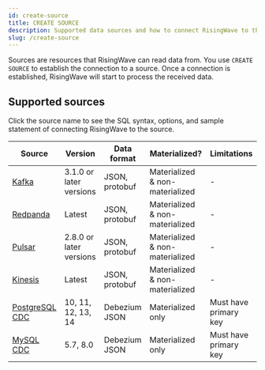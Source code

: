 ```yaml
---
id: create-source
title: CREATE SOURCE
description: Supported data sources and how to connect RisingWave to the sources.
slug: /create-source
---
```


Sources are resources that RisingWave can read data from. You use `CREATE SOURCE` to establish the connection to a source. Once a connection is established, RisingWave will start to process the received data.

## Supported sources

Click the source name to see the SQL syntax, options, and sample statement of connecting RisingWave to the source.

| Source | Version | Data format | Materialized? | Limitations |
|---------|---------|---------|---------|---------|
|[Kafka](create-source-kafka-redpanda.md)|3.1.0 or later versions	|JSON, protobuf|	Materialized & non-materialized|-
|[Redpanda](create-source-kafka-redpanda.md)|Latest|JSON, protobuf	|Materialized & non-materialized|	-
|[Pulsar](create-source-pulsar.md)|	2.8.0 or later versions|	JSON, protobuf|	Materialized & non-materialized|	-
|[Kinesis](create-source-kinesis.md)|	Latest|	JSON, protobuf|	Materialized & non-materialized|	-
|[PostgreSQL CDC](create-source-cdc.md)|	10, 11, 12, 13, 14|Debezium JSON|	Materialized only|	Must have primary key|
|[MySQL CDC](create-source-cdc.md)|	5.7, 8.0|Debezium JSON|	Materialized only|	Must have primary key|
